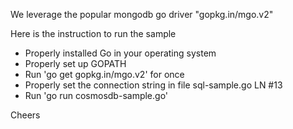 We leverage the popular mongodb go driver "gopkg.in/mgo.v2"

Here is the instruction to run the sample

* Properly installed Go in your operating system
* Properly set up GOPATH
* Run 'go get gopkg.in/mgo.v2' for once
* Properly set the connection string in file sql-sample.go LN #13
* Run 'go run cosmosdb-sample.go'

Cheers
